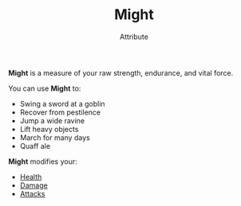 <header>

# Might

<p class="subheading">Attribute</p>

</header>

**Might** is a measure of your raw strength, endurance, and vital force.

You can use **Might** to:

 * Swing a sword at a goblin
 * Recover from pestilence
 * Jump a wide ravine
 * Lift heavy objects
 * March for many days
 * Quaff ale

**Might** modifies your:

 * [Health](pages/combat/health.md)
 * [Damage](pages/combat/attacks.md)
 * [Attacks](pages/combat/attacks.md)
